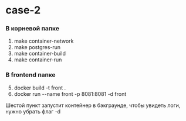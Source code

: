 # case-2
### В корневой папке
1. make container-network
2. make postgres-run
3. make container-build
4. make container-run

### В frontend папке
5. docker build -t front .
6. docker run --name front -p 8081:8081 -d front 

Шестой пункт запустит контейнер в бэкграунде, чтобы увидеть логи, нужно убрать флаг -d
